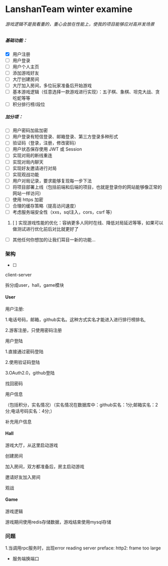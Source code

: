 # LanshanTeam winter examine

###### 游戏逻辑不是我看重的，重心会放在性能上，使我的项目能够应对高并发场景

##### 基础功能：

* [X]  用户注册
* [ ]  用户登录
* [ ]  用户个人主页
* [ ]  添加游戏好友
* [ ]  大厅创建房间
* [ ]  大厅加入房间，多位玩家准备后开始游戏
* [ ]  基本游戏逻辑（任意选择一款游戏进行实现）：五子棋、象棋、坦克大战、贪吃蛇等等
* [ ]  积分排行榜/段位

##### 加分项：

* [ ]  用户密码加盐加密
* [ ]  用户登录有短信登录、邮箱登录、第三方登录多种形式
* [ ]  验证码（登录，注册，修改密码）
* [ ]  用户状态保存使用 JWT 或 Session
* [ ]  实现对局的断线重连
* [ ]  实现对局内聊天
* [ ]  实现好友邀请进行对局
* [ ]  实现观战功能
* [ ]  用户对局记录，要求能够复现每一步下法
* [ ]  将项目部署上线（包括前端和后端的项目，也就是登录你的网站能够像正常的网站一样访问）
* [ ]  使用 https 加密
* [ ]  合理的缓存策略（提高访问速度）
* [ ]  考虑服务端安全性（xxs，sql注入，cors，csrf 等）

1. [ ]  实现游戏性能的优化：容纳更多人同时在线、降低对局延迟等等，如果可以做测试进行优化前后对比就更好了

* [ ]  其他任何你想加的让我们耳目一新的功能...

### 架构

* [ ]

client-server

拆分成user，hall，game模块

#### User

用户注册:

1.电话号码，邮箱，github实名。这种方式实名才能进入进行排行榜排名,

2.游客注册，只使用密码注册

用户登陆

1.直接通过密码登陆

2.使用验证码登陆

3.OAuth2.0，github登陆

找回密码

用户信息

（包括积分，实名情况）（实名情况在数据库中：github实名：1分;邮箱实名：2分;电话号码实名：4分;）

补充用户信息

#### Hall

游戏大厅，从这里启动游戏

创建房间

加入房间，双方都准备后，房主启动游戏

邀请好友加入房间

观战

#### Game

游戏逻辑

游戏期间使用redis存储数据，游戏结束使用mysql存储

### 问题

1.当调用rpc服务时，出现error reading server preface: http2: frame too large

- 服务端换端口

